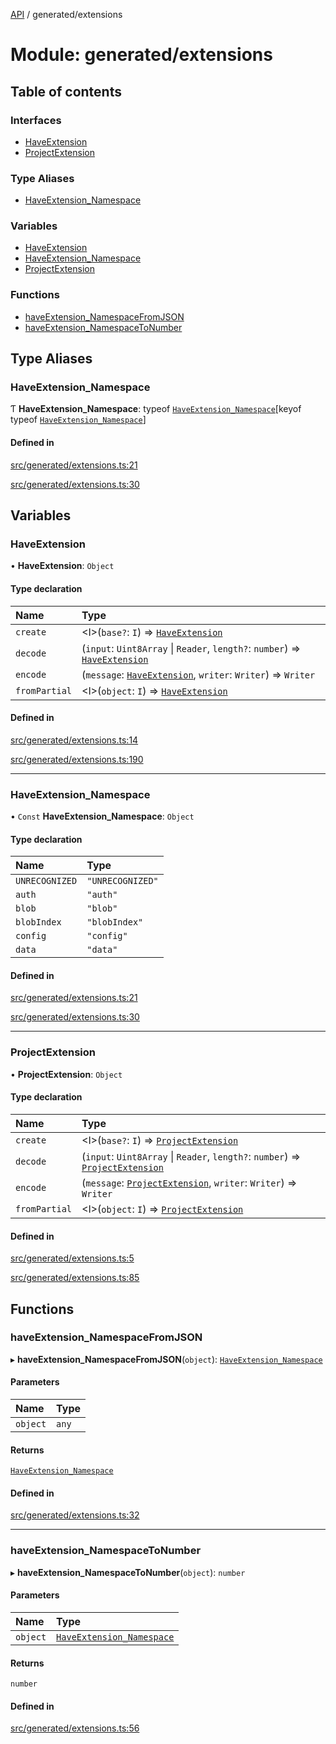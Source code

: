 [API](../README.md) / generated/extensions

# Module: generated/extensions

## Table of contents

### Interfaces

- [HaveExtension](../interfaces/generated_extensions.HaveExtension.md)
- [ProjectExtension](../interfaces/generated_extensions.ProjectExtension.md)

### Type Aliases

- [HaveExtension\_Namespace](generated_extensions.md#haveextension_namespace)

### Variables

- [HaveExtension](generated_extensions.md#haveextension)
- [HaveExtension\_Namespace](generated_extensions.md#haveextension_namespace-1)
- [ProjectExtension](generated_extensions.md#projectextension)

### Functions

- [haveExtension\_NamespaceFromJSON](generated_extensions.md#haveextension_namespacefromjson)
- [haveExtension\_NamespaceToNumber](generated_extensions.md#haveextension_namespacetonumber)

## Type Aliases

### HaveExtension\_Namespace

Ƭ **HaveExtension\_Namespace**: typeof [`HaveExtension_Namespace`](generated_extensions.md#haveextension_namespace-1)[keyof typeof [`HaveExtension_Namespace`](generated_extensions.md#haveextension_namespace-1)]

#### Defined in

[src/generated/extensions.ts:21](https://github.com/digidem/mapeo-core-next/blob/53dc843a45bb963f7a880f5f7973107d5b1fb99c/src/generated/extensions.ts#L21)

[src/generated/extensions.ts:30](https://github.com/digidem/mapeo-core-next/blob/53dc843a45bb963f7a880f5f7973107d5b1fb99c/src/generated/extensions.ts#L30)

## Variables

### HaveExtension

• **HaveExtension**: `Object`

#### Type declaration

| Name | Type |
| :------ | :------ |
| `create` | \<I\>(`base?`: `I`) => [`HaveExtension`](../interfaces/generated_extensions.HaveExtension.md) |
| `decode` | (`input`: `Uint8Array` \| `Reader`, `length?`: `number`) => [`HaveExtension`](../interfaces/generated_extensions.HaveExtension.md) |
| `encode` | (`message`: [`HaveExtension`](../interfaces/generated_extensions.HaveExtension.md), `writer`: `Writer`) => `Writer` |
| `fromPartial` | \<I\>(`object`: `I`) => [`HaveExtension`](../interfaces/generated_extensions.HaveExtension.md) |

#### Defined in

[src/generated/extensions.ts:14](https://github.com/digidem/mapeo-core-next/blob/53dc843a45bb963f7a880f5f7973107d5b1fb99c/src/generated/extensions.ts#L14)

[src/generated/extensions.ts:190](https://github.com/digidem/mapeo-core-next/blob/53dc843a45bb963f7a880f5f7973107d5b1fb99c/src/generated/extensions.ts#L190)

___

### HaveExtension\_Namespace

• `Const` **HaveExtension\_Namespace**: `Object`

#### Type declaration

| Name | Type |
| :------ | :------ |
| `UNRECOGNIZED` | ``"UNRECOGNIZED"`` |
| `auth` | ``"auth"`` |
| `blob` | ``"blob"`` |
| `blobIndex` | ``"blobIndex"`` |
| `config` | ``"config"`` |
| `data` | ``"data"`` |

#### Defined in

[src/generated/extensions.ts:21](https://github.com/digidem/mapeo-core-next/blob/53dc843a45bb963f7a880f5f7973107d5b1fb99c/src/generated/extensions.ts#L21)

[src/generated/extensions.ts:30](https://github.com/digidem/mapeo-core-next/blob/53dc843a45bb963f7a880f5f7973107d5b1fb99c/src/generated/extensions.ts#L30)

___

### ProjectExtension

• **ProjectExtension**: `Object`

#### Type declaration

| Name | Type |
| :------ | :------ |
| `create` | \<I\>(`base?`: `I`) => [`ProjectExtension`](../interfaces/generated_extensions.ProjectExtension.md) |
| `decode` | (`input`: `Uint8Array` \| `Reader`, `length?`: `number`) => [`ProjectExtension`](../interfaces/generated_extensions.ProjectExtension.md) |
| `encode` | (`message`: [`ProjectExtension`](../interfaces/generated_extensions.ProjectExtension.md), `writer`: `Writer`) => `Writer` |
| `fromPartial` | \<I\>(`object`: `I`) => [`ProjectExtension`](../interfaces/generated_extensions.ProjectExtension.md) |

#### Defined in

[src/generated/extensions.ts:5](https://github.com/digidem/mapeo-core-next/blob/53dc843a45bb963f7a880f5f7973107d5b1fb99c/src/generated/extensions.ts#L5)

[src/generated/extensions.ts:85](https://github.com/digidem/mapeo-core-next/blob/53dc843a45bb963f7a880f5f7973107d5b1fb99c/src/generated/extensions.ts#L85)

## Functions

### haveExtension\_NamespaceFromJSON

▸ **haveExtension_NamespaceFromJSON**(`object`): [`HaveExtension_Namespace`](generated_extensions.md#haveextension_namespace)

#### Parameters

| Name | Type |
| :------ | :------ |
| `object` | `any` |

#### Returns

[`HaveExtension_Namespace`](generated_extensions.md#haveextension_namespace)

#### Defined in

[src/generated/extensions.ts:32](https://github.com/digidem/mapeo-core-next/blob/53dc843a45bb963f7a880f5f7973107d5b1fb99c/src/generated/extensions.ts#L32)

___

### haveExtension\_NamespaceToNumber

▸ **haveExtension_NamespaceToNumber**(`object`): `number`

#### Parameters

| Name | Type |
| :------ | :------ |
| `object` | [`HaveExtension_Namespace`](generated_extensions.md#haveextension_namespace) |

#### Returns

`number`

#### Defined in

[src/generated/extensions.ts:56](https://github.com/digidem/mapeo-core-next/blob/53dc843a45bb963f7a880f5f7973107d5b1fb99c/src/generated/extensions.ts#L56)
